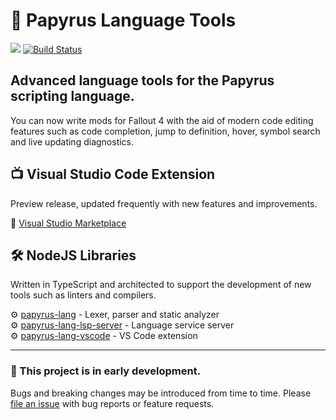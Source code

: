 # 📜 Papyrus Language Tools

[![](https://vsmarketplacebadge.apphb.com/version-short/joelday.papyrus-lang-vscode.svg)](https://marketplace.visualstudio.com/items?itemName=joelday.papyrus-lang-vscode)
[![Build Status](https://travis-ci.org/joelday/papyrus-lang.svg?branch=master)](https://travis-ci.org/joelday/papyrus-lang)

## Advanced language tools for the Papyrus scripting language.

You can now write mods for Fallout 4 with the aid of modern code editing features such as code completion, jump to definition, hover, symbol search and live updating diagnostics.

## 📺 Visual Studio Code Extension
Preview release, updated frequently with new features and improvements.

🔗 [Visual Studio Marketplace](https://marketplace.visualstudio.com/items?itemName=joelday.papyrus-lang-vscode)

## 🛠 NodeJS Libraries
Written in TypeScript and architected to support the development of new tools such as linters and compilers.

⚙️ [papyrus-lang](packages/papyrus-lang) - Lexer, parser and static analyzer\
⚙️ [papyrus-lang-lsp-server](packages/papyrus-lang-lsp-server) - Language service server\
⚙️ [papyrus-lang-vscode](packages/papyrus-lang-vscode) - VS Code extension

---

### 🚧 This project is in early development.
Bugs and breaking changes may be introduced from time to time. Please [file an issue](issues/new) with bug reports or feature requests.